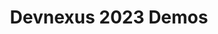 ---
title: "Devnexus 2023 Demos"
id: "devnexus-2023-demos"
description: Visit the Tanzu VMware Booth at <a href="https://devnexus.com/">Devnexus 2023</a> to see the following demos in person.
---
